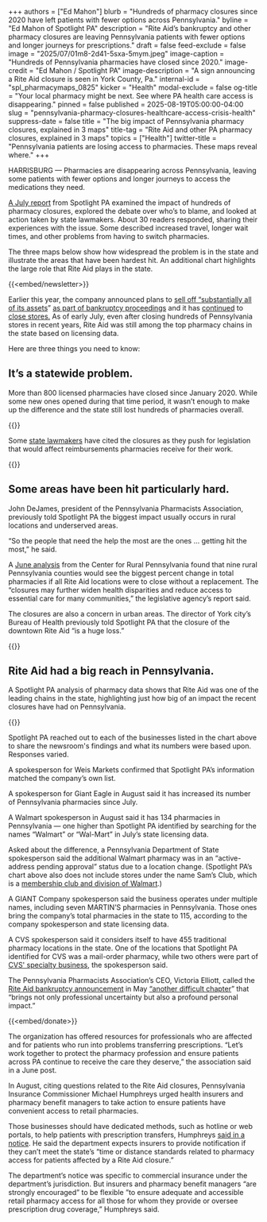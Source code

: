 +++
authors = ["Ed Mahon"]
blurb = "Hundreds of pharmacy closures since 2020 have left patients with fewer options across Pennsylvania."
byline = "Ed Mahon of Spotlight PA"
description = "Rite Aid’s bankruptcy and other pharmacy closures are leaving Pennsylvania patients with fewer options and longer journeys for prescriptions."
draft = false
feed-exclude = false
image = "2025/07/01m8-2d41-5sxa-5mym.jpeg"
image-caption = "Hundreds of Pennsylvania pharmacies have closed since 2020."
image-credit = "Ed Mahon / Spotlight PA"
image-description = "A sign announcing a Rite Aid closure is seen in York County, Pa."
internal-id = "spl_pharmacymaps_0825"
kicker = "Health"
modal-exclude = false
og-title = "Your local pharmacy might be next. See where PA health care access is disappearing."
pinned = false
published = 2025-08-19T05:00:00-04:00
slug = "pennsylvania-pharmacy-closures-healthcare-access-crisis-health"
suppress-date = false
title = "The big impact of Pennsylvania pharmacy closures, explained in 3 maps"
title-tag = "Rite Aid and other PA pharmacy closures, explained in 3 maps"
topics = ["Health"]
twitter-title = "Pennsylvania patients are losing access to pharmacies. These maps reveal where."
+++

HARRISBURG — Pharmacies are disappearing across Pennsylvania, leaving some patients with fewer options and longer journeys to access the medications they need.

<a href="https://www.spotlightpa.org/news/2025/07/health-pennsylvania-drugstore-closures-healthcare-access/#:~:text=by%20Ed%20Mahon%20of%20Spotlight%20PA%20%7C%20July%2024%2C%202025&amp;text=HARRISBURG%20%E2%80%94%20Hundreds%20of%20pharmacies%20across,to%20stave%20off%20more%20closures.">A July report</a> from Spotlight PA examined the impact of hundreds of pharmacy closures, explored the debate over who’s to blame, and looked at action taken by state lawmakers. About 30 readers responded, sharing their experiences with the issue. Some described increased travel, longer wait times, and other problems from having to switch pharmacies.

The three maps below show how widespread the problem is in the state and illustrate the areas that have been hardest hit. An additional chart highlights the large role that Rite Aid plays in the state.

{{<embed/newsletter>}}

Earlier this year, the company announced plans to <a href="https://news.riteaid.com/press-releases/press-release-details/2025/Rite-Aid-Is-Pursuing-a-Strategic-and-Value-Maximizing-Sale-Process/default.aspx">sell off “substantially all of its assets</a>” <a href="https://www.inquirer.com/business/inq2/rite-aid-closing-bankruptcy-timeline-20250604.html">as part of bankruptcy proceedings</a> and it has <a href="https://www.pennlive.com/business/2025/08/closings-continue-11-more-rite-aid-stores-to-close.html">continued</a> to <a href="https://www.riteaid.com/new-pharmacy-location">close stores.</a> As of early July, even after closing hundreds of Pennsylvania stores in recent years, Rite Aid was still among the top pharmacy chains in the state based on licensing data.

Here are three things you need to know:

## It’s a statewide problem.

More than 800 licensed pharmacies have closed since January 2020. While some new ones opened during that time period, it wasn’t enough to make up the difference and the state still lost hundreds of pharmacies overall.

{{<datawrapper src="https://datawrapper.dwcdn.net/PSbhj/7/" height="525" >}}

Some <a href="https://www.palegis.us/senate/co-sponsorship/memo?memoID=47047">state lawmakers</a> have cited the closures as they push for legislation that would affect reimbursements pharmacies receive for their work.

{{<datawrapper src="https://datawrapper.dwcdn.net/HY20m/14/" height="641" >}}

## Some areas have been hit particularly hard.

John DeJames, president of the Pennsylvania Pharmacists Association, previously told Spotlight PA the biggest impact usually occurs in rural locations and underserved areas.

“So the people that need the help the most are the ones … getting hit the most,” he said.

A <a href="https://www.rural.pa.gov/download.cfm?file=Resources/PDFs/Pharmacy%20Deserts%20in%20Rural%20Pennsylvania.pdf">June analysis</a> from the Center for Rural Pennsylvania found that nine rural Pennsylvania counties would see the biggest percent change in total pharmacies if all Rite Aid locations were to close without a replacement. The “closures may further widen health disparities and reduce access to essential care for many communities,” the legislative agency’s report said.

The closures are also a concern in urban areas. The director of York city’s Bureau of Health previously told Spotlight PA that the closure of the downtown Rite Aid “is a huge loss.”

{{<datawrapper src="https://datawrapper.dwcdn.net/VLUSC/9/" height="543" >}}

## Rite Aid had a big reach in Pennsylvania.

A Spotlight PA analysis of pharmacy data shows that Rite Aid was one of the leading chains in the state, highlighting just how big of an impact the recent closures have had on Pennsylvania.

{{<datawrapper src="https://datawrapper.dwcdn.net/6hQfA/20/" height="399" >}}

Spotlight PA reached out to each of the businesses listed in the chart above to share the newsroom&#39;s findings and what its numbers were based upon. Responses varied.

A spokesperson for Weis Markets confirmed that Spotlight PA’s information matched the company’s own list.

A spokesperson for Giant Eagle in August said it has increased its number of Pennsylvania pharmacies since July.

A Walmart spokesperson in August said it has 134 pharmacies in Pennsylvania — one higher than Spotlight PA identified by searching for the names “Walmart” or “Wal-Mart” in July’s state licensing data.

Asked about the difference, a Pennsylvania Department of State spokesperson said the additional Walmart pharmacy was in an “active-address pending approval” status due to a location change. (Spotlight PA’s chart above also does not include stores under the name Sam’s Club, which is a <a href="https://corporate.walmart.com/about/samsclub/news/2025/04/11/sams-club-unveils-ambitious-growth-strategy-at-2025-investment-community-meeting">membership club and division of Walmart</a>.)

A GIANT Company spokesperson said the business operates under multiple names, including seven MARTIN’S pharmacies in Pennsylvania. Those ones bring the company’s total pharmacies in the state to 115, according to the company spokesperson and state licensing data.

A CVS spokesperson said it considers itself to have 455 traditional pharmacy locations in the state. One of the locations that Spotlight PA identified for CVS was a mail-order pharmacy, while two others were part of <a href="https://www.cvshealth.com/services/pharmacy/specialty-pharmacy.html">CVS&#39; specialty business</a>, the spokesperson said.

The Pennsylvania Pharmacists Association’s CEO, Victoria Elliott, called the <a href="https://apnews.com/article/rite-aid-bankruptcy-closing-stores-e524d3cc1b02e878c656bef75a8120b1">Rite Aid bankruptcy announcement</a> in May <a href="https://www.papharmacists.com/news/700660/Important-Message-from-PPA.htm?fbclid=IwY2xjawMCANZleHRuA2FlbQIxMABicmlkETFwZGowYzRzOFFreHg0QndhAR44-cjq5w9GkYAlwGJ5Wfs2PLZ2ba8prChm3yROyWBbkFUYJgPTLRxKX6psFw_aem_A2mH43E192070CSl9c50YA">“another difficult chapter</a>” that “brings not only professional uncertainty but also a profound personal impact.”

{{<embed/donate>}}

The organization has offered resources for professionals who are affected and for patients who run into problems transferring prescriptions. “Let’s work together to protect the pharmacy profession and ensure patients across PA continue to receive the care they deserve,” the association said in a June post.

In August, citing questions related to the Rite Aid closures, Pennsylvania Insurance Commissioner Michael Humphreys urged health insurers and pharmacy benefit managers to take action to ensure patients have convenient access to retail pharmacies.

Those businesses should have dedicated methods, such as hotline or web portals, to help patients with prescription transfers, Humphreys <a href="https://www.pacodeandbulletin.gov/Display/pabull?file=/secure/pabulletin/data/vol55/55-32/1086.html">said in a notice</a>. He said the department expects insurers to provide notification if they can’t meet the state’s “time or distance standards related to pharmacy access for patients affected by a Rite Aid closure.”

The department’s notice was specific to commercial insurance under the department’s jurisdiction. But insurers and pharmacy benefit managers “are strongly encouraged” to be flexible ”to ensure adequate and accessible retail pharmacy access for all those for whom they provide or oversee prescription drug coverage,” Humphreys said.

